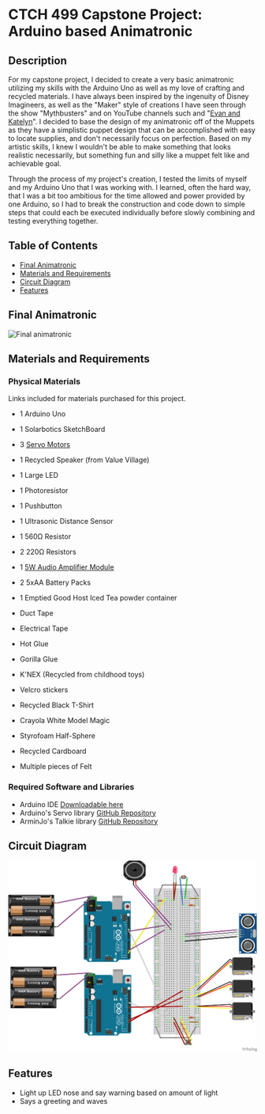 # CTCH 499 Capstone Project: Arduino based Animatronic
## Description

For my capstone project, I decided to create a very basic animatronic utilizing my skills with the Arduino Uno as well as my love of crafting and recycled materials. 
I have always been inspired by the ingenuity of Disney Imagineers, as well as the "Maker" style of creations I have seen through the show "Mythbusters" and on YouTube channels such and "[Evan and Katelyn](https://www.youtube.com/@EvanAndKatelyn)". I decided to base the design of my animatronic off of the Muppets as they have a simplistic puppet design that can be accomplished with easy to locate supplies, and don't necessarily focus on perfection. Based on my artistic skills, I knew I wouldn't be able to make something that looks realistic necessarily, but something fun and silly like a muppet felt like and achievable goal.

Through the process of my project's creation, I tested the limits of myself and my Arduino Uno that I was working with. I learned, often the hard way, that I was a bit too ambitious for the time allowed and power provided by one Arduino, so I had to break the construction and code down to simple steps that could each be executed individually before slowly combining and testing everything together.


## Table of Contents

- [Final Animatronic](#final-animatronic)
- [Materials and Requirements](#materials-and-requirements)
- [Circuit Diagram](#circuit-diagram)
- [Features](#features)


## Final Animatronic

![Final animatronic](/Images/theBoy.png)


## Materials and Requirements
### Physical Materials
Links included for materials purchased for this project.

- 1 Arduino Uno
- 1 Solarbotics SketchBoard
- 3 [Servo Motors](https://www.amazon.ca/gp/product/B07H85M78M/ref=ppx_yo_dt_b_asin_title_o06_s00?ie=UTF8&psc=1)
- 1 Recycled Speaker (from Value Village)
- 1 Large LED
- 1 Photoresistor
- 1 Pushbutton
- 1 Ultrasonic Distance Sensor
- 1 560Ω Resistor
- 2 220Ω Resistors
- 1 [5W Audio Amplifier Module](https://www.amazon.ca/gp/product/B077MKQJW2/ref=ppx_yo_dt_b_asin_title_o06_s00?ie=UTF8&psc=1)
- 2 5xAA Battery Packs


- 1 Emptied Good Host Iced Tea powder container
- Duct Tape
- Electrical Tape
- Hot Glue
- Gorilla Glue
- K'NEX (Recycled from childhood toys)
- Velcro stickers
- Recycled Black T-Shirt
- Crayola White Model Magic
- Styrofoam Half-Sphere
- Recycled Cardboard
- Multiple pieces of Felt


### Required Software and Libraries
- Arduino IDE [Downloadable here](https://www.arduino.cc/en/software)
- Arduino's Servo library [GitHub Repository](https://github.com/arduino-libraries/Servo)
- ArminJo's Talkie library [GitHub Repository](https://github.com/ArminJo/Talkie)

## Circuit Diagram

![Circuit Diagram](/Images/circuitDiagram.png)


## Features

- Light up LED nose and say warning based on amount of light
- Says a greeting and waves
